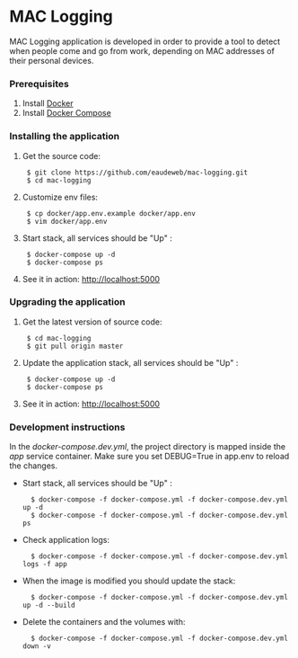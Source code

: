 # MAC Logging

MAC Logging application is developed in order to provide a tool to detect when
people come and go from work, depending on MAC addresses of their personal
devices.

### Prerequisites

1. Install [Docker](https://docs.docker.com/engine/installation/)
2. Install [Docker Compose](https://docs.docker.com/compose/install/)

### Installing the application

1. Get the source code:

        $ git clone https://github.com/eaudeweb/mac-logging.git
        $ cd mac-logging

2. Customize env files:

        $ cp docker/app.env.example docker/app.env
        $ vim docker/app.env

2. Start stack, all services should be "Up" :

        $ docker-compose up -d
        $ docker-compose ps

3. See it in action: [http://localhost:5000](http://localhost:5000)


### Upgrading the application

1. Get the latest version of source code:

        $ cd mac-logging
        $ git pull origin master

2. Update the application stack, all services should be "Up" :

        $ docker-compose up -d
        $ docker-compose ps

3. See it in action: [http://localhost:5000](http://localhost:5000)


### Development instructions

In the _docker-compose.dev.yml_, the project directory is mapped inside the _app_ service container. Make sure you set DEBUG=True in app.env to reload the changes. 

* Start stack, all services should be "Up" :

        $ docker-compose -f docker-compose.yml -f docker-compose.dev.yml up -d
        $ docker-compose -f docker-compose.yml -f docker-compose.dev.yml ps

* Check application logs:

        $ docker-compose -f docker-compose.yml -f docker-compose.dev.yml logs -f app

* When the image is modified you should update the stack:

        $ docker-compose -f docker-compose.yml -f docker-compose.dev.yml up -d --build

* Delete the containers and the volumes with:

        $ docker-compose -f docker-compose.yml -f docker-compose.dev.yml down -v